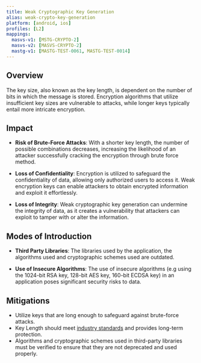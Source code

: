 ```yaml
---
title: Weak Cryptographic Key Generation 
alias: weak-crypto-key-generation
platform: [android, ios]
profiles: [L2]
mappings:
  masvs-v1: [MSTG-CRYPTO-2]
  masvs-v2: [MASVS-CRYPTO-2]
  mastg-v1: [MASTG-TEST-0061, MASTG-TEST-0014]
---
```


## Overview

The key size, also known as the key length, is dependent on the number of bits in which the message is stored. Encryption algorithms that utilize insufficient key sizes are vulnerable to attacks, while longer keys typically entail more intricate encryption.


## Impact

- **Risk of Brute-Force Attacks**:
With a shorter key length, the number of possible combinations decreases, increasing the likelihood of an attacker successfully cracking the encryption through brute force method.

- **Loss of  Confidentiality**:
Encryption is utilized to safeguard the confidentiality of data, allowing only authorized users to access it. Weak encryption keys can enable attackers to obtain encrypted information and exploit it effortlessly.
 
- **Loss of Integrity**:
Weak cryptographic key generation can undermine the integrity of data, as it creates a vulnerability that attackers can exploit to tamper with or alter the information.


## Modes of Introduction

- **Third Party Libraries**:
The libraries used by the application, the algorithms used and cryptographic schemes used are outdated.

- **Use of Insecure Algorithms**:
The use of insecure algorithms (e.g using the 1024-bit RSA key, 128-bit AES key, 160-bit ECDSA key) in an application poses significant security risks to data.


## Mitigations

- Utilize keys that are long enough to safeguard against brute-force attacks.
- Key Length should meet [industry standards](https://www.keylength.com/en/4/) and provides long-term protection.
- Algorithms and cryptographic schemes used in third-party libraries must be verified to ensure that they are not deprecated and used properly.
